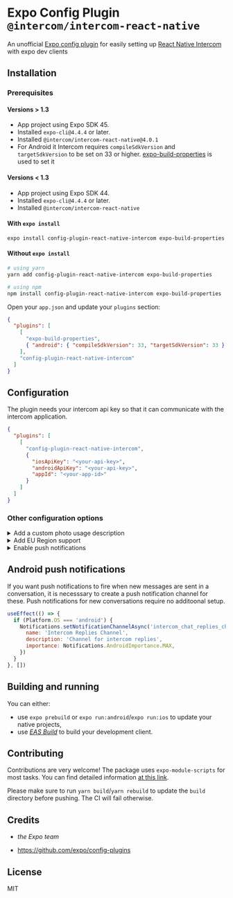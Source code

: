 # Expo Config Plugin `@intercom/intercom-react-native`

An unofficial [Expo config plugin](https://docs.expo.io/guides/config-plugins) for easily setting up [React Native Intercom](https://github.com/intercom/intercom-react-native) with expo dev clients

## Installation

### Prerequisites

#### Versions > 1.3

- App project using Expo SDK 45.
- Installed `expo-cli@4.4.4` or later.
- Installed `@intercom/intercom-react-native@4.0.1`
- For Android it Intercom requires `compileSdkVersion` and `targetSdkVersion` to be set on 33 or higher. [expo-build-properties](https://docs.expo.dev/versions/latest/sdk/build-properties/) is used to set it

#### Versions < 1.3

- App project using Expo SDK 44.
- Installed `expo-cli@4.4.4` or later.
- Installed `@intercom/intercom-react-native`

#### With `expo install`

```
expo install config-plugin-react-native-intercom expo-build-properties
```

#### Without `expo install`

```sh
# using yarn
yarn add config-plugin-react-native-intercom expo-build-properties

# using npm
npm install config-plugin-react-native-intercom expo-build-properties
```

Open your `app.json` and update your `plugins` section:

```json
{
  "plugins": [
    [
      "expo-build-properties",
      { "android": { "compileSdkVersion": 33, "targetSdkVersion": 33 } }
    ],
    "config-plugin-react-native-intercom"
  ]
}
```

## Configuration

The plugin needs your intercom api key so that it can communicate with the intercom application.

```json
{
  "plugins": [
    [
      "config-plugin-react-native-intercom",
      {
        "iosApiKey": "<your-api-key>",
        "androidApiKey": "<your-api-key>",
        "appId": "<your-app-id>"
      }
    ]
  ]
}
```

### Other configuration options

<details>
<summary>Add a custom photo usage description</summary>

```json
{
  "plugins": [
    [
      "config-plugin-react-native-intercom",
      {
        //...
        "iosPhotoUsageDescription": "Upload to support center"
      }
    ]
  ]
}
```

</details>

<details>
<summary>Add EU Region support</summary>

### On iOS Add to `app.json`

```json
{
  "ios": {
    "infoPlist:":{
        "IntercomRegion": "EU"
      }
  }
}

```

### On Android
```json
{
  "plugins": [
    [
      "config-plugin-react-native-intercom",
      {
        //...
        "intercomEURegion": "true"
      }
    ]
  ]
}
```

</details>

<details>
<summary>Enable push notifications</summary>

### On iOS

```json
{
  "plugins": [
    [
      "config-plugin-react-native-intercom",
      {
        //...
        "isPushNotificationsEnabledIOS": true
      }
    ]
  ]
}
```
### On Android

```json
{
  "plugins": [
    [
      "config-plugin-react-native-intercom",
      {
        //...
        "isPushNotificationsEnabledAndroid": true,
        "androidIcon": "<string>" //Customize the icon for intercom push notifications from the intercom default
      }
    ]
  ]
}
```
</details>

## Android push notifications
If you want push notifications to fire when new messages are sent in a conversation, it is necesssary
to create a push notification channel for these. Push notifications for new conversations require no additoonal setup.
```jsx
useEffect(() => {
  if (Platform.OS === 'android') {
    Notifications.setNotificationChannelAsync('intercom_chat_replies_channel', {
      name: 'Intercom Replies Channel',
      description: 'Channel for intercom replies',
      importance: Notifications.AndroidImportance.MAX,
    })
  }
}, [])
```


## Building and running

You can either:

- use `expo prebuild` or `expo run:android`/`expo run:ios` to update your native projects,
- use _[EAS Build](https://docs.expo.io/build/introduction/)_ to build your development client.

## Contributing

Contributions are very welcome! The package uses `expo-module-scripts` for most tasks. You can find detailed information [at this link](https://github.com/expo/expo/tree/master/packages/expo-module-scripts#-config-plugin).

Please make sure to run `yarn build`/`yarn rebuild` to update the `build` directory before pushing. The CI will fail otherwise.

## Credits

- _the Expo team_

- <https://github.com/expo/config-plugins>

## License

MIT
